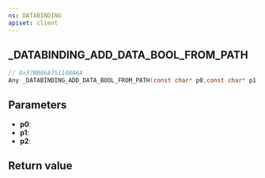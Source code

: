 ```yaml
---
ns: DATABINDING
apiset: client
---
```

## _DATABINDING_ADD_DATA_BOOL_FROM_PATH

```c
// 0x37BB86A751148A6A
Any _DATABINDING_ADD_DATA_BOOL_FROM_PATH(const char* p0,const char* p1,BOOL p2);
```


## Parameters
* **p0**:
* **p1**:
* **p2**:

## Return value